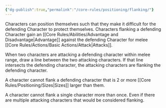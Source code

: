 ```yaml
---
{"dg-publish":true,"permalink":"/core-rules/positioning/flanking/"}
---
```


Characters can position themselves such that they make it difficult for the defending Character to protect themselves. Characters flanking a defending Character gain an [[Core Rules/Abilities/Advantage and Disadvantage\|Advantage]] against the defending Character for melee [[Core Rules/Actions/Basic Actions/Attack\|Attacks]].

When two characters are attacking a defending character within melee range, draw a line between the two attacking characters. If that line intersects the defending character, the attacking characters are flanking the defending character. 

A character cannot flank a defending character that is 2 or more [[Core Rules/Positioning/Sizes\|Sizes]] larger than them.

A character cannot flank a single character more than once. Even if there are multiple attacking characters that would be considered flanking.
